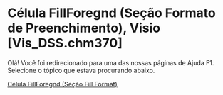 
# Célula FillForegnd (Seção Formato de Preenchimento), Visio [Vis_DSS.chm370]

Olá! Você foi redirecionado para uma das nossas páginas de Ajuda F1. Selecione o tópico que estava procurando abaixo.

[Célula FillForegnd (Seção Fill Format)](http://msdn.microsoft.com/library/7548a480-4dce-45e0-281b-f6f8bdf05c0b%28Office.15%29.aspx)
